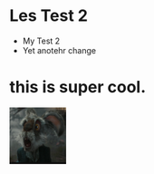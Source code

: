 # Les Test 2
- My Test 2
- Yet anotehr change
# this is super cool.

<img src="assets/images/marchhare.png" style="height: 100px; width:100px;"/>

